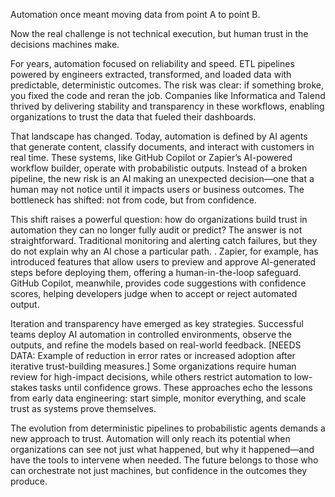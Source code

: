 Automation once meant moving data from point A to point B.

Now the real challenge is not technical execution, but human trust in the decisions machines make.

For years, automation focused on reliability and speed. ETL pipelines powered by engineers extracted, transformed, and loaded data with predictable, deterministic outcomes. The risk was clear: if something broke, you fixed the code and reran the job. Companies like Informatica and Talend thrived by delivering stability and transparency in these workflows, enabling organizations to trust the data that fueled their dashboards.

That landscape has changed. Today, automation is defined by AI agents that generate content, classify documents, and interact with customers in real time. These systems, like GitHub Copilot or Zapier’s AI-powered workflow builder, operate with probabilistic outputs. Instead of a broken pipeline, the new risk is an AI making an unexpected decision—one that a human may not notice until it impacts users or business outcomes. The bottleneck has shifted: not from code, but from confidence.

This shift raises a powerful question: how do organizations build trust in automation they can no longer fully audit or predict? The answer is not straightforward. Traditional monitoring and alerting catch failures, but they do not explain why an AI chose a particular path. . Zapier, for example, has introduced features that allow users to preview and approve AI-generated steps before deploying them, offering a human-in-the-loop safeguard. GitHub Copilot, meanwhile, provides code suggestions with confidence scores, helping developers judge when to accept or reject automated output.

Iteration and transparency have emerged as key strategies. Successful teams deploy AI automation in controlled environments, observe the outputs, and refine the models based on real-world feedback. [NEEDS DATA: Example of reduction in error rates or increased adoption after iterative trust-building measures.] Some organizations require human review for high-impact decisions, while others restrict automation to low-stakes tasks until confidence grows. These approaches echo the lessons from early data engineering: start simple, monitor everything, and scale trust as systems prove themselves.

The evolution from deterministic pipelines to probabilistic agents demands a new approach to trust. Automation will only reach its potential when organizations can see not just what happened, but why it happened—and have the tools to intervene when needed. The future belongs to those who can orchestrate not just machines, but confidence in the outcomes they produce.